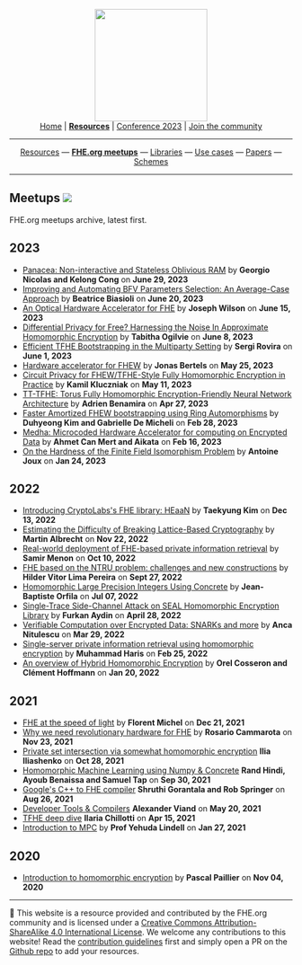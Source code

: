 <!-- Main header navigation -->
<p align="center">
  <img width="200" src="https://user-images.githubusercontent.com/5758427/180978488-db825482-5a58-4c7c-9589-c494a6f0be04.png"><br/>
  <a href="https://fhe-org.github.io">Home</a> | <a href="https://fhe-org.github.io/resources"><b>Resources</b></a> | <a href="https://fhe-org.github.io/conferences/conference-2023/home">Conference 2023</a> | <a href="https://fhe-org.github.io/community">Join the community</a>
</p>
<hr/>
<!-- /Main header navigation -->
<!-- Resource categories links -->
<p align="center">
  <a href="https://fhe-org.github.io/resources">Resources</a>
  —
  <a href="https://fhe-org.github.io/meetups"><b>FHE.org meetups</b></a>
  —
  <a href="https://fhe-org.github.io/resources/libraries">Libraries</a>
  —
  <a href="https://fhe-org.github.io/resources/use-cases">Use cases</a>
  —
  <a href="https://fhe-org.github.io/resources/papers">Papers</a>
  —
  <a href="https://fhe-org.github.io/resources/schemes">Schemes</a>
</p>
<hr/>
<!-- /Resource categories links -->

## Meetups [<img src="https://img.shields.io/badge/Edit%20this%20page%20on-Github-lightgrey?style=flat-square">](https://github.com/FHE-org/fhe-org.github.io/blob/main/meetups/README.md)

FHE.org meetups archive, latest first.

## 2023

- [Panacea: Non-interactive and Stateless Oblivious RAM](https://fhe.org/meetups/029-Panacea_Non-interactive_and_Stateless_Oblivious_RAM) by **Georgio Nicolas and Kelong Cong** on **June 29, 2023**
- [Improving and Automating BFV Parameters Selection: An Average-Case Approach](https://fhe.org/meetups/028-Improving_and_Automating_BFV_Parameters_Selection_An_Average-Case_Approach) by **Beatrice Biasioli** on **June 20, 2023**
- [An Optical Hardware Accelerator for FHE](https://fhe.org/meetups/027-An_Optical_Hardware_Accelerator_for_FHE) by **Joseph Wilson** on **June 15, 2023**
- [Differential Privacy for Free? Harnessing the Noise In Approximate Homomorphic Encryption](https://fhe.org/meetups/026-Differential_Privacy_for_Free-Harnessing_the_Noise_in_Approximate_Homomorphic_Encryption) by **Tabitha Ogilvie** on **June 8, 2023**
- [Efficient TFHE Bootstrapping in the Multiparty Setting](https://fhe.org/meetups/025-Efficient_TFHE_Bootstrapping_in_the_Multiparty_Setting) by **Sergi Rovira** on **June 1, 2023**
- [Hardware accelerator for FHEW](https://fhe.org/meetups/024-Hardware_accelerator_for_FHEW) by **Jonas Bertels** on **May 25, 2023**
- [Circuit Privacy for FHEW/TFHE-Style Fully Homomorphic Encryption in Practice](https://fhe.org/meetups/023-Circuit_Privacy_for_FHEW-TFHE-Style_Fully_Homomorphic_Encryption_in_Practice) by **Kamil Kluczniak** on **May 11, 2023**
- [TT-TFHE: Torus Fully Homomorphic Encryption-Friendly Neural Network Architecture](https://fhe.org/meetups/022-TT-TFHE_Torus_Fully_Homomorphic_Encryption-Friendly_Neural_Network_Architecture) by **Adrien Benamira** on **Apr 27, 2023**
- [Faster Amortized FHEW bootstrapping using Ring Automorphisms](https://fhe.org/meetups/021-Faster_Amortized_FHE_bootstrapping_using_Ring_Automorphisms) by **Duhyeong Kim and Gabrielle De Micheli** on **Feb 28, 2023**
- [Medha: Microcoded Hardware Accelerator for computing on Encrypted Data](https://fhe-org.github.io/meetups/020-Medha_Microcoded_Hardware_Accelerator_for_computing_on_Encrypted_Data) by **Ahmet Can Mert and Aikata** on **Feb 16, 2023**
- [On the Hardness of the Finite Field Isomorphism Problem](https://fhe-org.github.io/meetups/019-On_the_Hardness_of_the_Finite_Field_Isomorphism_Problem) 	by **Antoine Joux** on **Jan 24, 2023**

## 2022

- [Introducing CryptoLabs's FHE library: HEaaN](https://fhe-org.github.io/meetups/018-Introducing_the_HEaaN_library_by_CryptoLab) by **Taekyung Kim** on **Dec 13, 2022**
- [Estimating the Difficulty of Breaking Lattice-Based Cryptography](https://fhe-org.github.io/meetups/017-Estimating_the_Difficulty_of_Breaking_Lattice_Based_Cryptography) by **Martin Albrecht** on **Nov 22, 2022**
- [Real-world deployment of FHE-based private information retrieval](https://fhe-org.github.io/meetups/016-real_world_deployment_of_FHE_based_private_information_retrieval) by **Samir Menon** on **Oct 10, 2022**
- [FHE based on the NTRU problem: challenges and new constructions](https://fhe-org.github.io/meetups/015-FHE_based_on_the_NTRU_problem) by	**Hilder Vitor Lima Pereira** on **Sept 27, 2022**
- [Homomorphic Large Precision Integers Using Concrete](https://fhe-org.github.io/meetups/014-homomorphic-Large-Precision-Integers-Using-Concrete) by **Jean-Baptiste Orfila** on **Jul 07, 2022**
- [Single-Trace Side-Channel Attack on SEAL Homomorphic Encryption Library](https://fhe-org.github.io/meetups/013-single-trace-side-channel-attack-on-seal-homomorphic-encryption-library) by **Furkan Aydin** on **April 28, 2022**
- [Verifiable Computation over Encrypted Data: SNARKs and more](https://fhe-org.github.io/meetups/012-verifiable-computation-over-encrypted-data-snarks-and-more) by **Anca Nitulescu** on **Mar 29, 2022**
- [Single-server private information retrieval using homomorphic encryption](https://fhe-org.github.io/meetups/011-single-server-private-information-retrieval-using-homomorphic-encryption) by **Muhammad Haris** on **Feb 25, 2022**
- [An overview of Hybrid Homomorphic Encryption](https://fhe-org.github.io/meetups/010-an-overview-of-hybrid-homomorphic-encryption) by **Orel Cosseron and Clément Hoffmann** on **Jan 20, 2022**

## 2021

- [FHE at the speed of light](https://fhe-org.github.io/meetups/009-fhe-at-the-speed-of-light) by **Florent Michel** on **Dec 21, 2021**
- [Why we need revolutionary hardware for FHE](https://fhe-org.github.io/meetups/008-why-we-need-revolutionary-hardware-for-fhe) by **Rosario Cammarota** on **Nov 23, 2021**
- [Private set intersection via somewhat homomorphic encryption](https://fhe-org.github.io/meetups/007-private-set-intersection-via-somewhat-homomorphic-encryption)  **Ilia Iliashenko** on **Oct 28, 2021**
- [Homomorphic Machine Learning using Numpy & Concrete](https://fhe-org.github.io/meetups/006-running-numpy-programs-homomorphically) **Rand Hindi, Ayoub Benaissa and Samuel Tap** on **Sep 30, 2021**
- [Google's C++ to FHE compiler](https://fhe-org.github.io/meetups/005-google-c++-to-fhe-transpiler) **Shruthi Gorantala and Rob Springer** on **Aug 26, 2021**
- [Developer Tools & Compilers](https://fhe-org.github.io/meetups/004-fhe-development-tools) **Alexander Viand** on **May 20, 2021**
- [TFHE deep dive](https://fhe-org.github.io/meetups/003-tfhe-deep-dive) **Ilaria Chillotti** on **Apr 15, 2021**
- [Introduction to MPC](https://fhe-org.github.io/meetups/002-introduction-to-mpc) by **Prof Yehuda Lindell** on **Jan 27, 2021**

## 2020

- [Introduction to homomorphic encryption](https://fhe-org.github.io/meetups/001-introduction-to-fhe) by **Pascal Paillier** on **Nov 04, 2020**


<!--- Footer --->
<hr/>
💙 This website is a resource provided and contributed by the FHE.org community and is licensed under a <a rel="license" href="http://creativecommons.org/licenses/by-sa/4.0/">Creative Commons Attribution-ShareAlike 4.0 International License</a>. We welcome any contributions to this website! Read the <a href="https://fhe-org.github.io/contrib">contribution guidelines</a> first and simply open a PR on the <a href="https://github.com/fhe-org/fhe-org">Github repo</a> to add your resources.


